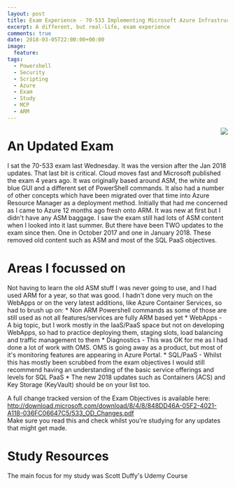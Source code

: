 ```yaml
---
layout: post
title: Exam Experience - 70-533 Implementing Microsoft Azure Infrastructure Solutions - (Post Jan 2018 Updates)
excerpt: A different, but real-life, exam experience
comments: true
date: 2018-03-05T22:00:00+00:00
image:
  feature: 
tags: 
  - Powershell
  - Security
  - Scripting
  - Azure
  - Exam
  - Study
  - MCP
  - ARM
---
```

<img style="float: right;" src="https://acclaim-production-app.s3.amazonaws.com/images/53022c34-15ad-4f64-a50f-2b76798f2df0/Microsoft_Exam533.png">

<H1> An Updated Exam</H1>
I sat the 70-533 exam last Wednesday. It was the version after the Jan 2018 updates.  
That last bit is critical. Cloud moves fast and Microsoft published the exam 4 years ago. It was originally based around ASM, the white and blue GUI and a different set of PowerShell commands.  
It also had a number of other concepts which have been migrated over that time into Azure Resource Manager as a deployment method.  
Initially that had me concerned as I came to Azure 12 months ago fresh onto ARM. It was new at first but I didn't have any ASM baggage. 
I saw the exam still had lots of ASM content when I looked into it last summer.  But there have been TWO updates to the exam since then.
One in October 2017 and one in January 2018.  These removed old content such as ASM and most of the SQL PaaS objectives.  

<H1>Areas I focussed on</H1>
Not having to learn the old ASM stuff I was never going to use, and I had used ARM for a year, so that was good.  
I hadn't done very much on the WebApps or on the very latest additions, like Azure Container Services, so had to brush up on:
* Non ARM Powershell commands as some of those are still used as not all features/services are fully ARM based yet
* WebApps - A big topic, but I work mostly in the IaaS/PaaS space but not on developing WebApps, so had to practice deploying them, staging slots, load balancing and traffic management to them
* Diagnostics - This was OK for me as I had done a lot of work with OMS.  OMS is going away as a product, but most of it's monitoring features are appearing in Azure Portal.
* SQL/PaaS - Whilst this has mostly been scrubbed from the exam objectives I would still recommend having an understanding of the basic service offerings and levels for SQL PaaS
* The new 2018 updates such as Containers (ACS) and Key Storage (KeyVault) should be on your list too.

A full change tracked version of the Exam Objectives is available here:  
<http://download.microsoft.com/download/8/4/8/848DD46A-05F2-4021-A118-036FC06647C5/533_OD_Changes.pdf>  
Make sure you read this and check whilst you're studying for any updates that might get made.

<H1> Study Resources </H1>
The main focus for my study was Scott Duffy's Udemy Course
